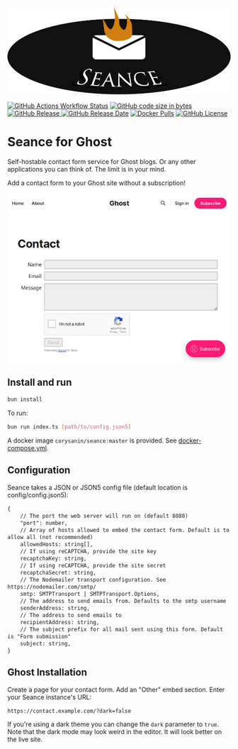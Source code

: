 ![Seance for Ghost](/assets/svg/seance-logo.png "Seance for Ghost")

[![GitHub Actions Workflow Status](https://img.shields.io/github/actions/workflow/status/CorySanin/seance/.github%2Fworkflows%2Fbuild_docker_image.yml)](https://github.com/CorySanin/seance/actions)
[![GitHub code size in bytes](https://img.shields.io/github/languages/code-size/CorySanin/seance)](https://github.com/CorySanin/seance)
[![GitHub Release](https://img.shields.io/github/v/release/CorySanin/seance)
![GitHub Release Date](https://img.shields.io/github/release-date-pre/CorySanin/seance)](https://github.com/CorySanin/seance/releases/latest)
[![Docker Pulls](https://img.shields.io/docker/pulls/corysanin/seance)](https://hub.docker.com/r/corysanin/seance)
[![GitHub License](https://img.shields.io/github/license/CorySanin/seance)](/LICENSE)


# Seance for Ghost

Self-hostable contact form service for Ghost blogs. Or any other applications you can think of. The limit is in your mind.

Add a contact form to your Ghost site without a subscription!

<picture>
  <source media="(prefers-color-scheme: dark)" srcset="https://raw.githubusercontent.com/CorySanin/seance/master/assets/images/screenshot_dark.png">
  <source media="(prefers-color-scheme: light)" srcset="https://raw.githubusercontent.com/CorySanin/seance/master/assets/images/screenshot_light.png">
  <img alt="Seance embedded in a Ghost page" src="https://raw.githubusercontent.com/CorySanin/seance/master/assets/images/screenshot_light.png">
</picture>

## Install and run

```bash
bun install
```

To run:

```bash
bun run index.ts [path/to/config.json5]
```

A docker image `corysanin/seance:master` is provided. See [docker-compose.yml](/docker-compose.yml).

## Configuration

Seance takes a JSON or JSON5 config file (default location is config/config.json5):

```
{
    // The port the web server will run on (default 8080)
    "port": number,
    // Array of hosts allowed to embed the contact form. Default is to allow all (not recommended)
    allowedHosts: string[],
    // If using reCAPTCHA, provide the site key
    recaptchaKey: string,
    // If using reCAPTCHA, provide the site secret
    recaptchaSecret: string,
    // The Nodemailer transport configuration. See https://nodemailer.com/smtp/
    smtp: SMTPTransport | SMTPTransport.Options,
    // The address to send emails from. Defaults to the smtp username
    senderAddress: string,
    // The address to send emails to
    recipientAddress: string,
    // The subject prefix for all mail sent using this form. Default is "Form submission"
    subject: string,
}
```

## Ghost Installation

Create a page for your contact form. Add an "Other" embed section. Enter your Seance instance's URL:

```
https://contact.example.com/?dark=false
```

If you're using a dark theme you can change the `dark` parameter to `true`. Note that the dark mode may look weird in the editor. It will look better on the live site.